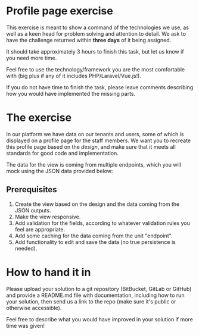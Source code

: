 Profile page exercise
====

This exercise is meant to show a command of the technologies we use, as well as a keen head for problem solving and
attention to detail. We ask to have the challenge returned within **three days** of it being assigned.

It should take approximately 3 hours to finish this task, but let us know if you need more time.

Feel free to use the technology/framework you are the most comfortable with (big plus if any of it includes PHP/Laravel/Vue.js!).

If you do not have time to finish the task, please leave comments describing how you would have implemented the missing
parts.

# The exercise

In our platform we have data on our tenants and users, some of which is displayed on a profile page for the staff members.
We want you to recreate this profile page based on the _design_, and make sure that it meets all standards for good code
and implementation.

The data for the view is coming from multiple endpoints, which you will mock using the JSON data provided below:



## Prerequisites

1. Create the view based on the design and the data coming from the JSON outputs.
2. Make the view responsive.
3. Add validation for the fields, according to whatever validation rules you feel are appropriate.
4. Add some caching for the data coming from the unit "endpoint".
5. Add functionality to edit and save the data (no true persistence is needed).

# How to hand it in

Please upload your solution to a git repository (BitBucket, GitLab or GitHub) and provide a README.md file with
documentation, including how to run your solution, then send us a link to the repo (make sure it's public or otherwise
accessible).

Feel free to describe what you would have improved in your solution if more time was given!

